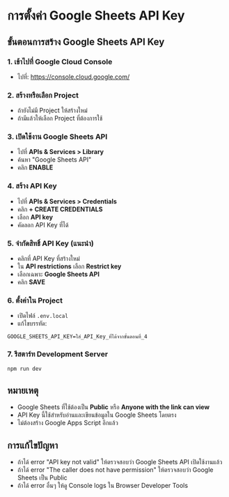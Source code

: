 # การตั้งค่า Google Sheets API Key

## ขั้นตอนการสร้าง Google Sheets API Key

### 1. เข้าไปที่ Google Cloud Console
- ไปที่: https://console.cloud.google.com/

### 2. สร้างหรือเลือก Project
- ถ้ายังไม่มี Project ให้สร้างใหม่
- ถ้ามีแล้วให้เลือก Project ที่ต้องการใช้

### 3. เปิดใช้งาน Google Sheets API
- ไปที่ **APIs & Services > Library**
- ค้นหา "Google Sheets API"
- คลิก **ENABLE**

### 4. สร้าง API Key
- ไปที่ **APIs & Services > Credentials**
- คลิก **+ CREATE CREDENTIALS**
- เลือก **API key**
- คัดลอก API Key ที่ได้

### 5. จำกัดสิทธิ์ API Key (แนะนำ)
- คลิกที่ API Key ที่สร้างใหม่
- ใน **API restrictions** เลือก **Restrict key**
- เลือกเฉพาะ **Google Sheets API**
- คลิก **SAVE**

### 6. ตั้งค่าใน Project
- เปิดไฟล์ `.env.local`
- แก้ไขบรรทัด:
```
GOOGLE_SHEETS_API_KEY=ใส่_API_Key_ที่ได้จากขั้นตอนที่_4
```

### 7. รีสตาร์ท Development Server
```bash
npm run dev
```

## หมายเหตุ
- Google Sheets ที่ใช้ต้องเป็น **Public** หรือ **Anyone with the link can view**
- API Key นี้ใช้สำหรับอ่านและเขียนข้อมูลใน Google Sheets โดยตรง
- ไม่ต้องสร้าง Google Apps Script อีกแล้ว

## การแก้ไขปัญหา
- ถ้าได้ error "API key not valid" ให้ตรวจสอบว่า Google Sheets API เปิดใช้งานแล้ว
- ถ้าได้ error "The caller does not have permission" ให้ตรวจสอบว่า Google Sheets เป็น Public
- ถ้าได้ error อื่นๆ ให้ดู Console logs ใน Browser Developer Tools
